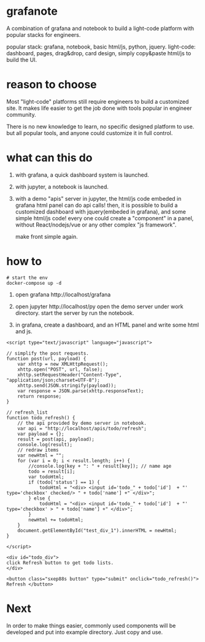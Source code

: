 # grafanote
A combination of grafana and notebook to build a light-code platform with popular stacks for engineers.

popular stack: grafana, notebook, basic html/js, python, jquery.
light-code: dashboard, pages, drag&drop, card design, simply copy&paste html/js to build the UI.

# reason to choose
Most "light-code" platforms still require engineers to build a customized site. 
It makes life easier to get the job done with tools popular in engineer community.

There is no new knowledge to learn, no specific designed platform to use. but all popular tools, and
anyone could customize it in full control.


# what can this do
1. with grafana, a quick dashboard system is launched.

2. with jupyter, a notebook is launched.

3. with a demo "apis" server in jupyter, the html/js code embeded in grafana html panel can do api calls!
   then, it is possible to build a customized dashboard with jquery(embeded in grafana), and some simple html/js code!
   every one could create a "component" in a panel, without React/nodejs/vue or any other complex "js framework".

   make front simple again.

# how to
```
# start the env
docker-compose up -d
```

1. open grafana http://localhost/grafana

2. open jupyter http://localhost/py
   open the demo server under work directory.
   start the server by run the notebook.

3. in grafana, create a dashboard, and an HTML panel
   and write some html and js.

```
<script type="text/javascript" language="javascript">
 
// simplify the post requests.
function post(url, payload) {
    var xhttp = new XMLHttpRequest();
    xhttp.open("POST", url, false);
    xhttp.setRequestHeader("Content-Type", "application/json;charset=UTF-8");
    xhttp.send(JSON.stringify(payload)); 
    var response = JSON.parse(xhttp.responseText);
    return response;
}
 
// refresh_list
function todo_refresh() {
    // the api provided by demo server in notebook.
    var api = "http://localhost/apis/todo/refresh";
    var payload = {};
    result = post(api, payload);
    console.log(result);
    // redraw items
    var newHtml = "";
    for (var i = 0; i < result.length; i++) {
        //console.log(key + ": " + result[key]); // name age
        todo = result[i];
        var todoHtml;
        if (todo['status'] == 1) {
            todoHtml = "<div> <input id='todo_" + todo['id']  + "' type='checkbox' checked/> " + todo['name'] +" </div>";
        } else {
            todoHtml = "<div> <input id='todo_" + todo['id']  + "' type='checkbox' > " + todo['name'] +" </div>";
        }
        newHtml += todoHtml;
    }
    document.getElementById("test_div_1").innerHTML = newHtml;
}
 
</script>
 
<div id="todo_div">
click Refresh button to get todo lists.
</div>
 
<button class="sxep88s button" type="submit" onclick="todo_refresh()"> Refresh </button>

```


# Next
In order to make things easier, commonly used components will be developed and put into example directory.
Just copy and use.

